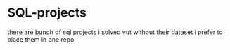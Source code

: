 # SQL-projects
there are bunch of sql projects i solved vut without their dataset i prefer to place them in one repo
